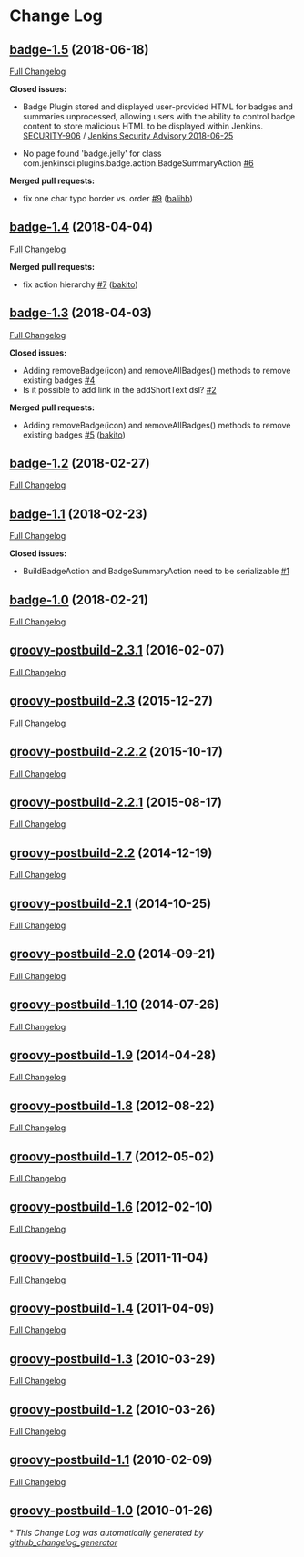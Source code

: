 # Change Log

## [badge-1.5](https://github.com/jenkinsci/badge-plugin/tree/badge-1.5) (2018-06-18)
[Full Changelog](https://github.com/jenkinsci/badge-plugin/compare/badge-1.4...badge-1.5)

**Closed issues:**

- Badge Plugin stored and displayed user-provided HTML for badges and summaries unprocessed, allowing users with the ability to control badge content to store malicious HTML to be displayed within Jenkins. [SECURITY-906](https://github.com/jenkinsci/badge-plugin/commit/63a7744cef33338e62898576a50bcc521d76ba9f) /  [Jenkins Security Advisory 2018-06-25](https://jenkins.io/security/advisory/2018-06-25/#SECURITY-906)

- No page found 'badge.jelly' for class com.jenkinsci.plugins.badge.action.BadgeSummaryAction [\#6](https://github.com/jenkinsci/badge-plugin/issues/6)

**Merged pull requests:**

- fix one char typo border vs. order [\#9](https://github.com/jenkinsci/badge-plugin/pull/9) ([balihb](https://github.com/balihb))

## [badge-1.4](https://github.com/jenkinsci/badge-plugin/tree/badge-1.4) (2018-04-04)
[Full Changelog](https://github.com/jenkinsci/badge-plugin/compare/badge-1.3...badge-1.4)

**Merged pull requests:**

- fix action hierarchy [\#7](https://github.com/jenkinsci/badge-plugin/pull/7) ([bakito](https://github.com/bakito))

## [badge-1.3](https://github.com/jenkinsci/badge-plugin/tree/badge-1.3) (2018-04-03)
[Full Changelog](https://github.com/jenkinsci/badge-plugin/compare/badge-1.2...badge-1.3)

**Closed issues:**

- Adding removeBadge\(icon\) and removeAllBadges\(\) methods to remove existing badges [\#4](https://github.com/jenkinsci/badge-plugin/issues/4)
- Is it possible to add link in the addShortText dsl? [\#2](https://github.com/jenkinsci/badge-plugin/issues/2)

**Merged pull requests:**

- Adding removeBadge\(icon\) and removeAllBadges\(\) methods to remove existing badges [\#5](https://github.com/jenkinsci/badge-plugin/pull/5) ([bakito](https://github.com/bakito))

## [badge-1.2](https://github.com/jenkinsci/badge-plugin/tree/badge-1.2) (2018-02-27)
[Full Changelog](https://github.com/jenkinsci/badge-plugin/compare/badge-1.1...badge-1.2)

## [badge-1.1](https://github.com/jenkinsci/badge-plugin/tree/badge-1.1) (2018-02-23)
[Full Changelog](https://github.com/jenkinsci/badge-plugin/compare/badge-1.0...badge-1.1)

**Closed issues:**

- BuildBadgeAction and BadgeSummaryAction need to be serializable [\#1](https://github.com/jenkinsci/badge-plugin/issues/1)

## [badge-1.0](https://github.com/jenkinsci/badge-plugin/tree/badge-1.0) (2018-02-21)
[Full Changelog](https://github.com/jenkinsci/badge-plugin/compare/groovy-postbuild-2.3.1...badge-1.0)

## [groovy-postbuild-2.3.1](https://github.com/jenkinsci/badge-plugin/tree/groovy-postbuild-2.3.1) (2016-02-07)
[Full Changelog](https://github.com/jenkinsci/badge-plugin/compare/groovy-postbuild-2.3...groovy-postbuild-2.3.1)

## [groovy-postbuild-2.3](https://github.com/jenkinsci/badge-plugin/tree/groovy-postbuild-2.3) (2015-12-27)
[Full Changelog](https://github.com/jenkinsci/badge-plugin/compare/groovy-postbuild-2.2.2...groovy-postbuild-2.3)

## [groovy-postbuild-2.2.2](https://github.com/jenkinsci/badge-plugin/tree/groovy-postbuild-2.2.2) (2015-10-17)
[Full Changelog](https://github.com/jenkinsci/badge-plugin/compare/groovy-postbuild-2.2.1...groovy-postbuild-2.2.2)

## [groovy-postbuild-2.2.1](https://github.com/jenkinsci/badge-plugin/tree/groovy-postbuild-2.2.1) (2015-08-17)
[Full Changelog](https://github.com/jenkinsci/badge-plugin/compare/groovy-postbuild-2.2...groovy-postbuild-2.2.1)

## [groovy-postbuild-2.2](https://github.com/jenkinsci/badge-plugin/tree/groovy-postbuild-2.2) (2014-12-19)
[Full Changelog](https://github.com/jenkinsci/badge-plugin/compare/groovy-postbuild-2.1...groovy-postbuild-2.2)

## [groovy-postbuild-2.1](https://github.com/jenkinsci/badge-plugin/tree/groovy-postbuild-2.1) (2014-10-25)
[Full Changelog](https://github.com/jenkinsci/badge-plugin/compare/groovy-postbuild-2.0...groovy-postbuild-2.1)

## [groovy-postbuild-2.0](https://github.com/jenkinsci/badge-plugin/tree/groovy-postbuild-2.0) (2014-09-21)
[Full Changelog](https://github.com/jenkinsci/badge-plugin/compare/groovy-postbuild-1.10...groovy-postbuild-2.0)

## [groovy-postbuild-1.10](https://github.com/jenkinsci/badge-plugin/tree/groovy-postbuild-1.10) (2014-07-26)
[Full Changelog](https://github.com/jenkinsci/badge-plugin/compare/groovy-postbuild-1.9...groovy-postbuild-1.10)

## [groovy-postbuild-1.9](https://github.com/jenkinsci/badge-plugin/tree/groovy-postbuild-1.9) (2014-04-28)
[Full Changelog](https://github.com/jenkinsci/badge-plugin/compare/groovy-postbuild-1.8...groovy-postbuild-1.9)

## [groovy-postbuild-1.8](https://github.com/jenkinsci/badge-plugin/tree/groovy-postbuild-1.8) (2012-08-22)
[Full Changelog](https://github.com/jenkinsci/badge-plugin/compare/groovy-postbuild-1.7...groovy-postbuild-1.8)

## [groovy-postbuild-1.7](https://github.com/jenkinsci/badge-plugin/tree/groovy-postbuild-1.7) (2012-05-02)
[Full Changelog](https://github.com/jenkinsci/badge-plugin/compare/groovy-postbuild-1.6...groovy-postbuild-1.7)

## [groovy-postbuild-1.6](https://github.com/jenkinsci/badge-plugin/tree/groovy-postbuild-1.6) (2012-02-10)
[Full Changelog](https://github.com/jenkinsci/badge-plugin/compare/groovy-postbuild-1.5...groovy-postbuild-1.6)

## [groovy-postbuild-1.5](https://github.com/jenkinsci/badge-plugin/tree/groovy-postbuild-1.5) (2011-11-04)
[Full Changelog](https://github.com/jenkinsci/badge-plugin/compare/groovy-postbuild-1.4...groovy-postbuild-1.5)

## [groovy-postbuild-1.4](https://github.com/jenkinsci/badge-plugin/tree/groovy-postbuild-1.4) (2011-04-09)
[Full Changelog](https://github.com/jenkinsci/badge-plugin/compare/groovy-postbuild-1.3...groovy-postbuild-1.4)

## [groovy-postbuild-1.3](https://github.com/jenkinsci/badge-plugin/tree/groovy-postbuild-1.3) (2010-03-29)
[Full Changelog](https://github.com/jenkinsci/badge-plugin/compare/groovy-postbuild-1.2...groovy-postbuild-1.3)

## [groovy-postbuild-1.2](https://github.com/jenkinsci/badge-plugin/tree/groovy-postbuild-1.2) (2010-03-26)
[Full Changelog](https://github.com/jenkinsci/badge-plugin/compare/groovy-postbuild-1.1...groovy-postbuild-1.2)

## [groovy-postbuild-1.1](https://github.com/jenkinsci/badge-plugin/tree/groovy-postbuild-1.1) (2010-02-09)
[Full Changelog](https://github.com/jenkinsci/badge-plugin/compare/groovy-postbuild-1.0...groovy-postbuild-1.1)

## [groovy-postbuild-1.0](https://github.com/jenkinsci/badge-plugin/tree/groovy-postbuild-1.0) (2010-01-26)


\* *This Change Log was automatically generated by [github_changelog_generator](https://github.com/skywinder/Github-Changelog-Generator)*